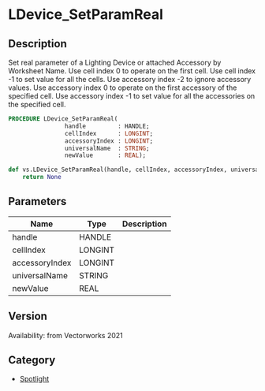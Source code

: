 # LDevice_SetParamReal

## Description
Set real parameter of a Lighting Device or attached Accessory by Worksheet Name. Use cell index 0 to operate on the first cell. Use cell index -1 to set value for all the cells.
Use accessory index -2 to ignore accessory values. Use accessory index 0 to operate on the first accessory of the specified cell. Use accessory index -1 to set value for all the accessories on the specified cell.

```pascal
PROCEDURE LDevice_SetParamReal(
				handle         : HANDLE;
				cellIndex      : LONGINT;
				accessoryIndex : LONGINT;
				universalName  : STRING;
				newValue       : REAL);
```

```python
def vs.LDevice_SetParamReal(handle, cellIndex, accessoryIndex, universalName, newValue):
    return None
```

## Parameters
|Name|Type|Description|
|---|---|---|
|handle|HANDLE|   |
|cellIndex|LONGINT|   |
|accessoryIndex|LONGINT|   |
|universalName|STRING|   |
|newValue|REAL|   |

## Version
Availability: from Vectorworks 2021

## Category
* [Spotlight](../Categories/Spotlight.md)
